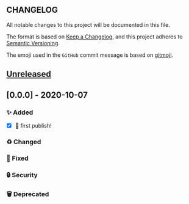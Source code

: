 ## CHANGELOG

All notable changes to this project will be documented in this file.

The format is based on [Keep a Changelog](https://keepachangelog.com/en/1.0.0/),
and this project adheres to [Semantic Versioning](https://semver.org/spec/v2.0.0.html).

The emoji used in the `GitHub` commit message is based on [gitmoji](https://gitmoji.carloscuesta.me/).

## [Unreleased]

## [0.0.0] - 2020-10-07

### ✨ Added

- [x] 🎉 first publish!

### ♻️ Changed

### 🐛 Fixed

### 🔒 Security

### 🗑 Deprecated

[unreleased]: https://github.com/olivierlacan/keep-a-changelog/compare/v0.0.1...HEAD
[0.0.1]: https://github.com/mindsers/changelog-reader-action/compare/v0.0.1
